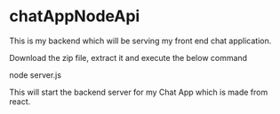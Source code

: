 # chatAppNodeApi
This is my backend which will be serving my front end chat application.

Download the zip file, extract it and execute the below command

node server.js

This will start the backend server for my Chat App which is made from react.




